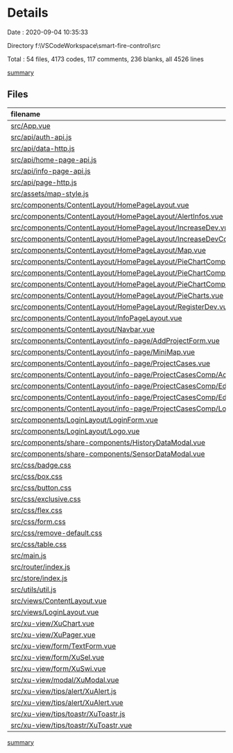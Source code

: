 # Details

Date : 2020-09-04 10:35:33

Directory f:\VSCodeWorkspace\smart-fire-control\src

Total : 54 files,  4173 codes, 117 comments, 236 blanks, all 4526 lines

[summary](results.md)

## Files
| filename | language | code | comment | blank | total |
| :--- | :--- | ---: | ---: | ---: | ---: |
| [src/App.vue](/src/App.vue) | Vue.js | 13 | 0 | 2 | 15 |
| [src/api/auth-api.js](/src/api/auth-api.js) | JavaScript | 7 | 0 | 1 | 8 |
| [src/api/data-http.js](/src/api/data-http.js) | JavaScript | 97 | 23 | 13 | 133 |
| [src/api/home-page-api.js](/src/api/home-page-api.js) | JavaScript | 39 | 9 | 11 | 59 |
| [src/api/info-page-api.js](/src/api/info-page-api.js) | JavaScript | 31 | 7 | 8 | 46 |
| [src/api/page-http.js](/src/api/page-http.js) | JavaScript | 36 | 1 | 6 | 43 |
| [src/assets/map-style.js](/src/assets/map-style.js) | JavaScript | 89 | 0 | 1 | 90 |
| [src/components/ContentLayout/HomePageLayout.vue](/src/components/ContentLayout/HomePageLayout.vue) | Vue.js | 53 | 0 | 5 | 58 |
| [src/components/ContentLayout/HomePageLayout/AlertInfos.vue](/src/components/ContentLayout/HomePageLayout/AlertInfos.vue) | Vue.js | 193 | 1 | 4 | 198 |
| [src/components/ContentLayout/HomePageLayout/IncreaseDev.vue](/src/components/ContentLayout/HomePageLayout/IncreaseDev.vue) | Vue.js | 172 | 1 | 7 | 180 |
| [src/components/ContentLayout/HomePageLayout/IncreaseDevComp/NewIncProjectModal.vue](/src/components/ContentLayout/HomePageLayout/IncreaseDevComp/NewIncProjectModal.vue) | Vue.js | 86 | 0 | 2 | 88 |
| [src/components/ContentLayout/HomePageLayout/Map.vue](/src/components/ContentLayout/HomePageLayout/Map.vue) | Vue.js | 190 | 5 | 4 | 199 |
| [src/components/ContentLayout/HomePageLayout/PieChartComp/NormalAndAbnormalDevPie.vue](/src/components/ContentLayout/HomePageLayout/PieChartComp/NormalAndAbnormalDevPie.vue) | Vue.js | 76 | 0 | 3 | 79 |
| [src/components/ContentLayout/HomePageLayout/PieChartComp/OnOffDevPie.vue](/src/components/ContentLayout/HomePageLayout/PieChartComp/OnOffDevPie.vue) | Vue.js | 75 | 0 | 4 | 79 |
| [src/components/ContentLayout/HomePageLayout/PieChartComp/TwoRatePie.vue](/src/components/ContentLayout/HomePageLayout/PieChartComp/TwoRatePie.vue) | Vue.js | 95 | 0 | 4 | 99 |
| [src/components/ContentLayout/HomePageLayout/PieCharts.vue](/src/components/ContentLayout/HomePageLayout/PieCharts.vue) | Vue.js | 49 | 0 | 2 | 51 |
| [src/components/ContentLayout/HomePageLayout/RegisterDev.vue](/src/components/ContentLayout/HomePageLayout/RegisterDev.vue) | Vue.js | 135 | 3 | 4 | 142 |
| [src/components/ContentLayout/InfoPageLayout.vue](/src/components/ContentLayout/InfoPageLayout.vue) | Vue.js | 69 | 0 | 2 | 71 |
| [src/components/ContentLayout/Navbar.vue](/src/components/ContentLayout/Navbar.vue) | Vue.js | 71 | 1 | 7 | 79 |
| [src/components/ContentLayout/info-page/AddProjectForm.vue](/src/components/ContentLayout/info-page/AddProjectForm.vue) | Vue.js | 121 | 2 | 2 | 125 |
| [src/components/ContentLayout/info-page/MiniMap.vue](/src/components/ContentLayout/info-page/MiniMap.vue) | Vue.js | 49 | 0 | 2 | 51 |
| [src/components/ContentLayout/info-page/ProjectCases.vue](/src/components/ContentLayout/info-page/ProjectCases.vue) | Vue.js | 159 | 6 | 2 | 167 |
| [src/components/ContentLayout/info-page/ProjectCasesComp/AddDevModal.vue](/src/components/ContentLayout/info-page/ProjectCasesComp/AddDevModal.vue) | Vue.js | 116 | 0 | 2 | 118 |
| [src/components/ContentLayout/info-page/ProjectCasesComp/EditDevModal.vue](/src/components/ContentLayout/info-page/ProjectCasesComp/EditDevModal.vue) | Vue.js | 114 | 0 | 2 | 116 |
| [src/components/ContentLayout/info-page/ProjectCasesComp/EditModal.vue](/src/components/ContentLayout/info-page/ProjectCasesComp/EditModal.vue) | Vue.js | 87 | 0 | 2 | 89 |
| [src/components/ContentLayout/info-page/ProjectCasesComp/LookDevModal.vue](/src/components/ContentLayout/info-page/ProjectCasesComp/LookDevModal.vue) | Vue.js | 149 | 0 | 2 | 151 |
| [src/components/LoginLayout/LoginForm.vue](/src/components/LoginLayout/LoginForm.vue) | Vue.js | 83 | 1 | 5 | 89 |
| [src/components/LoginLayout/Logo.vue](/src/components/LoginLayout/Logo.vue) | Vue.js | 26 | 0 | 7 | 33 |
| [src/components/share-components/HistoryDataModal.vue](/src/components/share-components/HistoryDataModal.vue) | Vue.js | 173 | 0 | 3 | 176 |
| [src/components/share-components/SensorDataModal.vue](/src/components/share-components/SensorDataModal.vue) | Vue.js | 141 | 1 | 3 | 145 |
| [src/css/badge.css](/src/css/badge.css) | CSS | 27 | 0 | 1 | 28 |
| [src/css/box.css](/src/css/box.css) | CSS | 60 | 3 | 5 | 68 |
| [src/css/button.css](/src/css/button.css) | CSS | 60 | 3 | 4 | 67 |
| [src/css/exclusive.css](/src/css/exclusive.css) | CSS | 10 | 0 | 3 | 13 |
| [src/css/flex.css](/src/css/flex.css) | CSS | 79 | 0 | 12 | 91 |
| [src/css/form.css](/src/css/form.css) | CSS | 42 | 0 | 2 | 44 |
| [src/css/remove-default.css](/src/css/remove-default.css) | CSS | 31 | 1 | 9 | 41 |
| [src/css/table.css](/src/css/table.css) | CSS | 49 | 10 | 7 | 66 |
| [src/main.js](/src/main.js) | JavaScript | 25 | 0 | 10 | 35 |
| [src/router/index.js](/src/router/index.js) | JavaScript | 56 | 0 | 9 | 65 |
| [src/store/index.js](/src/store/index.js) | JavaScript | 40 | 0 | 3 | 43 |
| [src/utils/util.js](/src/utils/util.js) | JavaScript | 43 | 4 | 11 | 58 |
| [src/views/ContentLayout.vue](/src/views/ContentLayout.vue) | Vue.js | 45 | 1 | 3 | 49 |
| [src/views/LoginLayout.vue](/src/views/LoginLayout.vue) | Vue.js | 67 | 0 | 5 | 72 |
| [src/xu-view/XuChart.vue](/src/xu-view/XuChart.vue) | Vue.js | 124 | 26 | 7 | 157 |
| [src/xu-view/XuPager.vue](/src/xu-view/XuPager.vue) | Vue.js | 170 | 6 | 2 | 178 |
| [src/xu-view/form/TextForm.vue](/src/xu-view/form/TextForm.vue) | Vue.js | 60 | 0 | 2 | 62 |
| [src/xu-view/form/XuSel.vue](/src/xu-view/form/XuSel.vue) | Vue.js | 106 | 2 | 5 | 113 |
| [src/xu-view/form/XuSwi.vue](/src/xu-view/form/XuSwi.vue) | Vue.js | 59 | 0 | 2 | 61 |
| [src/xu-view/modal/XuModal.vue](/src/xu-view/modal/XuModal.vue) | Vue.js | 54 | 0 | 4 | 58 |
| [src/xu-view/tips/alert/XuAlert.js](/src/xu-view/tips/alert/XuAlert.js) | JavaScript | 28 | 0 | 1 | 29 |
| [src/xu-view/tips/alert/XuAlert.vue](/src/xu-view/tips/alert/XuAlert.vue) | Vue.js | 46 | 0 | 3 | 49 |
| [src/xu-view/tips/toastr/XuToastr.js](/src/xu-view/tips/toastr/XuToastr.js) | JavaScript | 31 | 0 | 1 | 32 |
| [src/xu-view/tips/toastr/XuToastr.vue](/src/xu-view/tips/toastr/XuToastr.vue) | Vue.js | 67 | 0 | 3 | 70 |

[summary](results.md)